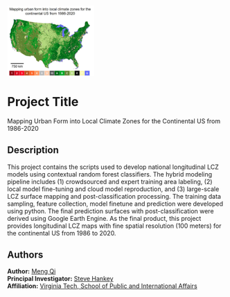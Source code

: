 <img src="./LCZ_Maps.jpg" width="200" />

# Project Title

Mapping Urban Form into Local Climate Zones for the Continental US from 1986-2020

## Description

This project contains the scripts used to develop national longitudinal LCZ models using contextual random forest classifiers.
The hybrid modeling pipeline includes 
(1) crowdsourced and expert training area labeling, 
(2) local model fine-tuning and cloud model reproduction, 
and (3) large-scale LCZ surface mapping and post-classification processing. 
The training data sampling, feature collection, model finetune and prediction were developed using python. 
The final prediction surfaces with post-classification were derived using Google Earth Engine.
As the final product, this project provides longitudinal LCZ maps with fine spatial resolution (100 meters) for the continental US from 1986 to 2020.


## Authors
**Author:** [Meng Qi](https://scholar.google.com/citations?user=ycTMzigAAAAJ&hl=en) <br>
**Principal Investigator:** [Steve Hankey](https://scholar.google.com/citations?user=HLK7uAkAAAAJ&hl=en) <br>
**Affiliation:** [Virginia Tech, School of Public and International Affairs](https://spia.vt.edu/) <br>